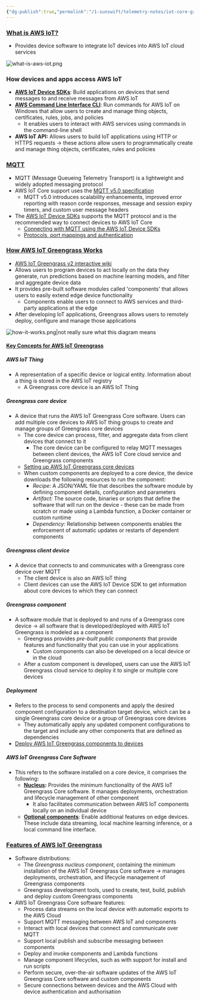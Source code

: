 ```yaml
---
{"dg-publish":true,"permalink":"/1-sunswift/telemetry-notes/iot-core-greengrass-connection/","noteIcon":"","created":"2024-07-02T20:22:29.508+10:00","updated":"2024-07-23T22:15:49.620+10:00"}
---
```


### [What is AWS IoT?](https://docs.aws.amazon.com/iot/latest/developerguide/what-is-aws-iot.html)
- Provides device software to integrate IoT devices into AWS IoT cloud services

![what-is-aws-iot.png](/img/user/Images%20&%20Attachments/what-is-aws-iot.png)

### How devices and apps access AWS IoT
- **[AWS IoT Device SDKs](https://github.com/aws/aws-iot-device-sdk-python-v2)**: Build applications on devices that send messages to and receive messages from AWS IoT
- **[AWS Command Line Interface CLI](https://docs.aws.amazon.com/cli/latest/userguide/cli-chap-welcome.html)**: Run commands for AWS IoT on Windows that allow users to create and manage thing objects, certificates, rules, jobs, and policies
	- It enables users to interact with AWS services using commands in the command-line shell
- **AWS IoT API:** Allows users to build IoT applications using HTTP or HTTPS requests -> these actions allow users to programmatically create and manage thing objects, certificates, rules and policies

### [MQTT](https://docs.aws.amazon.com/iot/latest/developerguide/mqtt.html)
- MQTT (Message Queueing Telemetry Transport) is a lightweight and widely adopted messaging protocol
- AWS IoT Core support uses the [MQTT v5.0 specification](http://docs.oasis-open.org/mqtt/mqtt/v5.0/mqtt-v5.0.html)
	- MQTT v5.0 introduces scalability enhancements, improved error reporting with reason corde responses, message and session expiry timers, and custom user message headers
- The [AWS IoT Device SDKs](https://docs.aws.amazon.com/iot/latest/developerguide/iot-connect-devices.html#iot-connect-device-sdks) supports the MQTT protocol and is the recommended way to connect devices to AWS IoT Core
	- [Connecting with MQTT using the AWS IoT Device SDKs](https://docs.aws.amazon.com/iot/latest/developerguide/mqtt.html#mqtt-sdk)
	- [Protocols, port mappings and authentication](https://docs.aws.amazon.com/iot/latest/developerguide/protocols.html#protocol-port-mapping)

### [How AWS IoT Greengrass Works](https://docs.aws.amazon.com/greengrass/v2/developerguide/how-it-works.html)
- [AWS IoT Greengrass v2 interactive wiki](https://catalog.us-east-1.prod.workshops.aws/workshops/5ecc2416-f956-4273-b729-d0d30556013f/en-US)
- Allows users to program devices to act locally on the data they generate, run predictions based on machine learning models, and filter and aggregate device data
- It provides pre-built software modules called 'components' that allows users to easily extend edge device functionality
	- Components enable users to connect to AWS services and third-party applications at the edge
- After developing IoT applications, Greengrass allows users to remotely deploy, configure and manage those applications 

![how-it-works.png|not really sure what this diagram means](/img/user/Images%20&%20Attachments/how-it-works.png)

#### [Key Concepts for AWS IoT Greengrass](https://docs.aws.amazon.com/greengrass/v2/developerguide/how-it-works.html#concept-overview)
##### AWS IoT Thing
- A representation of a specific device or logical entity. Information about a thing is stored in the AWS IoT registry
	- A Greengrass core device is an AWS IoT Thing

##### Greengrass core device
- A device that runs the AWS IoT Greengrass Core software. Users can add multiple core devices to AWS IoT thing groups to create and manage groups of Greengrass core devices
	- The core device can process, filter, and aggregate data from client devices that connect to it
		- The core device can be configured to relay MQTT messages between client devices, the AWS IoT Core cloud service and Greengrass components
	- [Setting up AWS IoT Greengrass core devices](https://docs.aws.amazon.com/greengrass/v2/developerguide/setting-up.html)
	- When custom components are deployed to a core device, the device downloads the following resources to run the component:
		- *Recipe:* A JSON/YAML file that describes the software module by defining component details, configuration and parameters
		- *Artifact:* The source code, binaries or scripts that define the software that will run on the device - these can be made from scratch or made using a Lambda function, a Docker container or custom runtime
		- *Dependency:* Relationship between components enables the enforcement of automatic updates or restarts of dependent components

##### Greengrass client device
- A device that connects to and communicates with a Greengrass core device over MQTT 
	- The client device is also an AWS IoT thing
	- Client devices can use the AWS IoT Device SDK to get information about core devices to which they can connect

##### Greengrass component
- A software module that is deployed to and runs of a Greengrass core device -> all software that is developed/deployed with AWS IoT Greengrass is modeled as a component
	- Greengrass provides *pre-built public components* that provide features and functionality that you can use in your applications
		- Custom components can also be developed on a local device or in the cloud
	- After a custom component is developed, users can use the AWS IoT Greengrass cloud service to deploy it to single or multiple core devices

##### Deployment
- Refers to the process to send components and apply the desired component configuration to a destination target device, which can be a single Greengrass core device or a group of Greengrass core devices
	- They automatically apply any updated component configurations to the target and include any other components that are defined as dependencies
- [Deploy AWS IoT Greengrass components to devices](https://docs.aws.amazon.com/greengrass/v2/developerguide/manage-deployments.html)

##### AWS IoT Greengrass Core Software
- This refers to the software installed on a core device, it comprises the following:
	- **[Nucleus](https://docs.aws.amazon.com/greengrass/v2/developerguide/greengrass-nucleus-component.html):** Provides the minimum functionality of the AWS IoT Greengrass Core software. It manages deployments, orchestration and lifecycle management of other component
		- It also facilitates communication between AWS IoT components locally on an individual device
	- **[Optional components](https://docs.aws.amazon.com/greengrass/v2/developerguide/public-components.html)**: Enable additional features on edge devices. These include data streaming, local machine learning inference, or a local command line interface.

### [Features of AWS IoT Greengrass](https://docs.aws.amazon.com/greengrass/v2/developerguide/how-it-works.html#components-and-features)
- Software distributions:
	- The *Greengrass nucleus component*, containing the minimum installation of the AWS IoT Greengrass Core software -> manages deployments, orchestration, and lifecycle management of Greengrass components
	- Greengrass development tools, used to create, test, build, publish and deploy custom Greengrass components
- AWS IoT Greengrass Core software features:
	- Process data streams on the local device with automatic exports to the AWS Cloud
	- Support MQTT messaging between AWS IoT and components
	- Interact with local devices that connect and communicate over MQTT
	- Support local publish and subscribe messaging between components
	- Deploy and invoke components and Lambda functions
	- Manage component lifecycles, such as with support for install and run scripts
	- Perform secure, over-the-air software updates of the AWS IoT Greengrass Core software and custom components
	- Secure connections between devices and the AWS Cloud with device authentication and authorisation